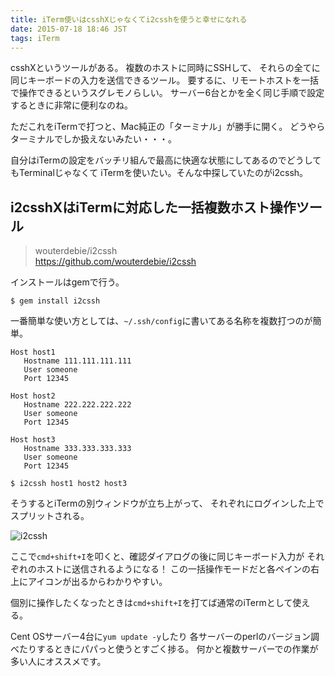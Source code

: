 ```yaml
---
title: iTerm使いはcsshXじゃなくてi2csshを使うと幸せになれる
date: 2015-07-18 18:46 JST
tags: iTerm
---
```


csshXというツールがある。
複数のホストに同時にSSHして、
それらの全てに同じキーボードの入力を送信できるツール。
要するに、リモートホストを一括で操作できるというスグレモノらしい。
サーバー6台とかを全く同じ手順で設定するときに非常に便利なのね。

ただこれをiTermで打つと、Mac純正の「ターミナル」が勝手に開く。
どうやらターミナルでしか扱えないみたい・・・。

自分はiTermの設定をバッチリ組んで最高に快適な状態にしてあるのでどうしてもTerminalじゃなくて
iTermを使いたい。そんな中探していたのがi2cssh。

## i2csshXはiTermに対応した一括複数ホスト操作ツール

> wouterdebie/i2cssh  
> https://github.com/wouterdebie/i2cssh

インストールはgemで行う。

```
$ gem install i2cssh
```

一番簡単な使い方としては、`~/.ssh/config`に書いてある名称を複数打つのが簡単。

```:ssh-config
Host host1
   Hostname 111.111.111.111
   User someone
   Port 12345

Host host2
   Hostname 222.222.222.222
   User someone
   Port 12345

Host host3
   Hostname 333.333.333.333
   User someone
   Port 12345
```

```
$ i2cssh host1 host2 host3
```

そうするとiTermの別ウィンドウが立ち上がって、
それぞれにログインした上でスプリットされる。

![i2cssh](/img/2015-07-18_i2cssh.jpg)

ここで`cmd+shift+I`を叩くと、確認ダイアログの後に同じキーボード入力が
それぞれのホストに送信されるようになる！
この一括操作モードだと各ペインの右上にアイコンが出るからわかりやすい。

個別に操作したくなったときは`cmd+shift+I`を打てば通常のiTermとして使える。

Cent OSサーバー4台に`yum update -y`したり
各サーバーのperlのバージョン調べたりするときにパパっと使うとすごく捗る。
何かと複数サーバーでの作業が多い人にオススメです。

